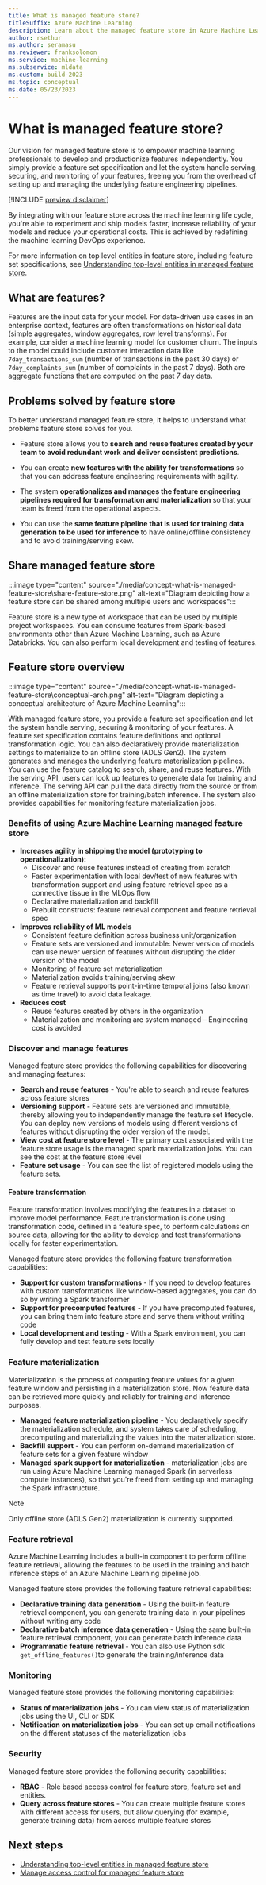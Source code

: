 ```yaml
---
title: What is managed feature store?
titleSuffix: Azure Machine Learning
description: Learn about the managed feature store in Azure Machine Learning
author: rsethur
ms.author: seramasu
ms.reviewer: franksolomon
ms.service: machine-learning
ms.subservice: mldata 
ms.custom: build-2023
ms.topic: conceptual
ms.date: 05/23/2023
---
```


# What is managed feature store?

Our vision for managed feature store is to empower machine learning professionals to develop and productionize features independently. You simply provide a feature set specification and let the system handle serving, securing, and monitoring of your features, freeing you from the overhead of setting up and managing the underlying feature engineering pipelines. 

[!INCLUDE [preview disclaimer](includes/machine-learning-preview-generic-disclaimer.md)]

By integrating with our feature store across the machine learning life cycle, you're able to experiment and ship models faster, increase reliability of your models and reduce your operational costs. This is achieved by redefining the machine learning DevOps experience.

For more information on top level entities in feature store, including feature set specifications, see [Understanding top-level entities in managed feature store](concept-top-level-entities-in-managed-feature-store.md).

## What are features?
Features are the input data for your model. For data-driven use cases in an enterprise context, features are often transformations on historical data (simple aggregates, window aggregates, row level transforms). For example, consider a machine learning model for customer churn. The inputs to the model could include customer interaction data like  `7day_transactions_sum` (number of transactions in the past 30 days) or `7day_complaints_sum` (number of complaints in the past 7 days). Both are aggregate functions that are computed on the past 7 day data.

## Problems solved by feature store
To better understand managed feature store, it helps to understand what problems feature store solves for you. 

- Feature store allows you to **search and reuse features created by your team to avoid redundant work and deliver consistent predictions**. 

- You can create **new features with the ability for transformations** so that you can address feature engineering requirements with agility.

- The system **operationalizes and manages the feature engineering pipelines required for transformation and materialization** so that your team is freed from the operational aspects. 

- You can use the **same feature pipeline that is used for training data generation to be used for inference** to have online/offline consistency and to avoid training/serving skew.

## Share managed feature store

:::image type="content" source="./media/concept-what-is-managed-feature-store\share-feature-store.png" alt-text="Diagram depicting how a feature store can be shared among multiple users and workspaces":::

Feature store is a new type of workspace that can be used by multiple project workspaces. You can consume features from Spark-based environments other than Azure Machine Learning, such as Azure Databricks. You can also perform local development and testing of features.

## Feature store overview

:::image type="content" source="./media/concept-what-is-managed-feature-store\conceptual-arch.png" alt-text="Diagram depicting a conceptual architecture of Azure Machine Learning":::

With managed feature store, you provide a feature set specification and let the system handle serving, securing & monitoring of your features. A feature set specification contains feature definitions and optional transformation logic. You can also declaratively provide materialization settings to materialize to an offline store (ADLS Gen2). The system generates and manages the underlying feature materialization pipelines. You can use the feature catalog to search, share, and reuse features. With the serving API, users can look up features to generate data for training and inference. The serving API can pull the data directly from the source or from an offline materialization store for training/batch inference. The system also provides capabilities for monitoring feature materialization jobs.

### Benefits of using Azure Machine Learning managed feature store

- __Increases agility in shipping the model (prototyping to operationalization):__
    - Discover and reuse features instead of creating from scratch
    - Faster experimentation with local dev/test of new features with transformation support and using feature retrieval spec as a connective tissue in the MLOps flow
    - Declarative materialization and backfill
    - Prebuilt constructs: feature retrieval component and feature retrieval spec
- __Improves reliability of ML models__
    - Consistent feature definition across business unit/organization
    - Feature sets are versioned and immutable: Newer version of models can use newer version of features without disrupting the older version of the model
    - Monitoring of feature set materialization
    - Materialization avoids training/serving skew
    - Feature retrieval supports point-in-time temporal joins (also known as time travel) to avoid data leakage.
- __Reduces cost__
    - Reuse features created by others in the organization
    - Materialization and monitoring are system managed – Engineering cost is avoided

### Discover and manage features

Managed feature store provides the following capabilities for discovering and managing features:

- **Search and reuse features** - You're able to search and reuse features across feature stores
- **Versioning support** - Feature sets are versioned and immutable, thereby allowing you to independently manage the feature set lifecycle. You can deploy new versions of models using different versions of features without disrupting the older version of the model.
- **View cost at feature store level** - The primary cost associated with the feature store usage is the managed spark materialization jobs. You can see the cost at the feature store level
- **Feature set usage** - You can see the list of registered models using the feature sets.

#### Feature transformation

Feature transformation involves modifying the features in a dataset to improve model performance. Feature transformation is done using transformation code, defined in a feature spec, to perform calculations on source data, allowing for the ability to develop and test transformations locally for faster experimentation.

Managed feature store provides the following feature transformation capabilities:

- **Support for custom transformations** - If you need to develop features with custom transformations like window-based aggregates, you can do so by writing a Spark transformer
- **Support for precomputed features** - If you have precomputed features, you can bring them into feature store and serve them without writing code
- **Local development and testing** - With a Spark environment, you can fully develop and test feature sets locally

### Feature materialization
Materialization is the process of computing feature values for a given feature window and persisting in a materialization store. Now feature data can be retrieved more quickly and reliably for training and inference purposes.

- **Managed feature materialization pipeline** - You declaratively specify the materialization schedule, and system takes care of scheduling, precomputing and materializing the values into the materialization store.
- **Backfill support** - You can perform on-demand materialization of feature sets for a given feature window
- **Managed spark support for materialization** - materialization jobs are run using Azure Machine Learning managed Spark (in serverless compute instances), so that you're freed from setting up and managing the Spark infrastructure.

> [!NOTE]
> Only offline store (ADLS Gen2) materialization is currently supported.

### Feature retrieval

Azure Machine Learning includes a built-in component to perform offline feature retrieval, allowing the features to be used in the training and batch inference steps of an Azure Machine Learning pipeline job.

Managed feature store provides the following feature retrieval capabilities:

- **Declarative training data generation** - Using the built-in feature retrieval component, you can generate training data in your pipelines without writing any code
- **Declarative batch inference data generation** - Using the same built-in feature retrieval component, you can generate batch inference data
- **Programmatic feature retrieval** - You can also use Python sdk `get_offline_features()`to generate the training/inference data


### Monitoring

Managed feature store provides the following monitoring capabilities:

- **Status of materialization jobs** - You can view status of materialization jobs using the UI, CLI or SDK
- **Notification on materialization jobs** - You can set up email notifications on the different statuses of the materialization jobs

### Security

Managed feature store provides the following security capabilities:

- **RBAC** - Role based access control for feature store, feature set and entities. 
- **Query across feature stores** - You can create multiple feature stores with different access for users, but allow querying (for example, generate training data) from across multiple feature stores

## Next steps

- [Understanding top-level entities in managed feature store](concept-top-level-entities-in-managed-feature-store.md)
- [Manage access control for managed feature store](how-to-setup-access-control-feature-store.md)
